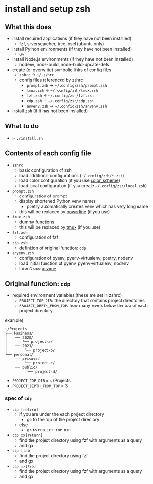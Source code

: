 # install and setup zsh

## What this does

* install required applications (if they have not been installed)
    * fzf, silversearcher, tree, xsel (ubuntu only)
* install Python environments (if they have not been installed)
    * uv
* install Node.js environments (if they have not been installed)
    * nodenv, node-build, node-build-update-defs
* create (or overwrite) symbolic links of config files
    * `zshrc` -> `~/.zshrc`
    * config files referenced by zshrc
        * `prompt.zsh` -> `~/.config/zsh/prompt.zsh`
        * `tmux.zsh` -> `~/.config/zsh/tmux.zsh`
        * `fzf.zsh` -> `~/.config/zsh/fzf.zsh`
        * `cdp.zsh` -> `~/.config/zsh/cdp.zsh`
        * `anyenv.zsh` -> `~/.config/zsh/anyenv.zsh`
* install zsh (if it has not been installed)

## What to do

* `> ./install.sh`

## Contents of each config file

* `zshrc`
    * basic configuration of zsh
    * load additional configurations (`~/.config/zsh/*.zsh`)
    * load color configuration (if you use [color_scheme](/color_scheme/))
    * load local configuration (if you create `~/.config/zsh/local.zsh`)
* `prompt.zsh`
    * configuration of prompt
    * display shortened Python venv names
        * poetry automatically creates venv which has very long name
    * this will be replaced by [powerline](/powerline/) (if you use)
* `tmux.zsh`
    * dummy functions
    * this will be replaced by [tmux](/tmux/) (if you use)
* `fzf.zsh`
    * configuration of fzf
* `cdp.zsh`
    * definition of original function: `cdp`
* `anyenv.zsh`
    * configuration of pyenv, pyenv-virtualenv, poetry, nodenv
    * load initial function of pyenv, pyenv-virtualenv, nodenv
    * I don't use [anyenv](https://github.com/anyenv/anyenv)

## Original function: `cdp`

* required environment variables (these are set in zshrc)
    * `PROJECT_TOP_DIR`: the directory that contains project directories
    * `PROJECT_DEPTH_FROM_TOP`: how many levels below the top of each project directory

example)
```
~/Projects
├── business/
│   ├── 2020/
│   │   └── project-a/
│   └── 2021/
│        └── project-b/
└── personal/
    ├── private/
    │    └── project-c/
    └── public/
          └── project-d/
```
* `PROJECT_TOP_DIR` = ~/Projects
* `PROJECT_DEPTH_FROM_TOP` = 3

### spec of `cdp`

* `cdp [return]`
    * if you are under the each project directory
        * go to the top of the project directory
    * else
        * go to `PROJECT_TOP_DIR`
* `cdp xx[return]`
    * find the project directory using fzf with arguments as a query
    * and go
* `cdp [tab]`
    * find the project directory using fzf
    * and go
* `cdp xx[tab]`
    * find the project directory using fzf with arguments as a query
    * and go
